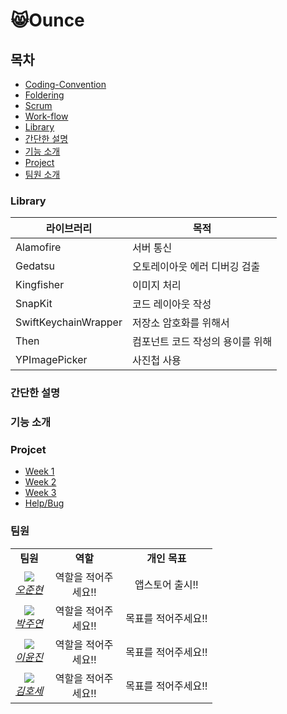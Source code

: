 # 😸Ounce



## 목차

- [Coding-Convention](https://github.com/We-are-Ounce/Ounce_iOS/wiki/Ounce_Coding_Convention)
- [Foldering](https://github.com/We-are-Ounce/Ounce_iOS/wiki/Ounce_Foldering)
- [Scrum](https://github.com/We-are-Ounce/Ounce_iOS/wiki/Ounce_iOS_Scrum)
- [Work-flow](https://github.com/We-are-Ounce/Ounce_iOS/wiki/Ounce_Workflow)
- [Library](#library)
- [간단한 설명](#간단한-설명)
- [기능 소개](#기능-소개)
- [Project](#projcet)
- [팀원 소개](#팀원)


### Library

| 라이브러리           | 목적                             |
| -------------------- | -------------------------------- |
| Alamofire            | 서버 통신                        |
| Gedatsu              | 오토레이아웃 에러 디버깅 검출    |
| Kingfisher           | 이미지 처리                      |
| SnapKit              | 코드 레이아웃 작성               |
| SwiftKeychainWrapper | 저장소 암호화를 위해서           |
| Then                 | 컴포넌트 코드 작성의 용이를 위해 |
| YPImagePicker        | 사진첩 사용                      |



### 간단한 설명





### 기능 소개



### Projcet

- [Week 1](https://github.com/We-are-Ounce/OUNCE_iOS/projects/1)
- [Week 2](https://github.com/We-are-Ounce/OUNCE_iOS/projects/2)
- [Week 3](https://github.com/We-are-Ounce/OUNCE_iOS/projects/3)
- [Help/Bug](https://github.com/We-are-Ounce/OUNCE_iOS/projects/4)



### 팀원
<table>
    <tr align="center">
        <td><B>팀원<B></td>
        <td width="100"><B>역할<B></td>
        <td><B>개인 목표<B></td>
    </tr>
    <tr align="center">
        <td>
            <img src="https://github.com/5anniversary.png?size=100">
            <br>
            <a href="https://github.com/soogoon"><I>오준현</I></a>
        </td>
        <td width="100">역할을 적어주세요!!</a></td>
        <td>앱스토어 출시!!</td>
    </tr>
    <tr align="center">
        <td>
            <img src="https://github.com/juyeonblue.png?size=100">
            <br>
            <a href="https://github.com/juyeonblue"><I>박주연</I></a>
        </td>
        <td width="100">역할을 적어주세요!!</a></td>
        <td>목표를 적어주세요!!</td>
    </tr>
    <tr align="center">
        <td>
            <img src="https://github.com/profitjean.png?size=100">
            <br>
            <a href="https://github.com/profitjean"><I>이윤진</I></a>
        </td>
        <td width="100">역할을 적어주세요!!</a></td>
        <td>목표를 적어주세요!!</td>
    </tr>
    <tr align="center">
        <td>
            <img src="https://github.com/psychehose.png?size=100">
            <br>
            <a href="https://github.com/psychehose"><I>김호세</I></a>
        </td>
        <td width="100">역할을 적어주세요!!</a></td>
        <td>목표를 적어주세요!!</td>
    </tr>
</table>
